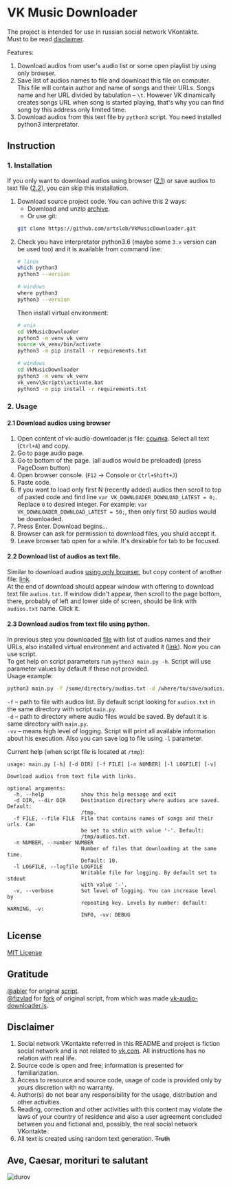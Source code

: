 # VK Music Downloader
The project is intended for use in russian social network VKontakte.  
Must to be read [disclaimer](#disclaimer).

Features:
1. Download audios from user's audio list or some open playlist by using only browser.
1. Save list of audios names to file and download this file on computer. This file will contain author and name of songs and their URLs. Songs name and her URL divided by tabulation – `\t`. However VK dinamically creates songs URL when song is started playing, that's why you can find song by this address only limited time.
1. Download audios from this text file by `python3` script. You need installed python3 interpretator.

## Instruction
### 1. Installation
If you only want to download audios using browser ([2.1](#21-download-audios-using-browser)) or save audios to text file ([2.2](#22-download-list-of-audios-as-text-file)), you can skip this installation.
1. Download source project code. You can achive this 2 ways:
   * Download and unzip [archive](../../archive/master.zip).
   * Or use git:
   ```bash
   git clone https://github.com/artslob/VkMusicDownloader.git
   ```
1. Check you have interpretator python3.6 (maybe some `3.x` version can be used too) and it is available from command line:
   ```bash
   # linux
   which python3
   python3 --version
   
   # windows
   where python3
   python3 --version
   ```
   Then install virtual environment:
   ```bash
   # unix
   cd VkMusicDownloader
   python3 -m venv vk_venv
   source vk_venv/bin/activate
   python3 -m pip install -r requirements.txt
   
   # windows
   cd VkMusicDownloader
   python3 -m venv vk_venv
   vk_venv\Scripts\activate.bat
   python3 -m pip install -r requirements.txt
   ```

### 2. Usage
#### 2.1 Download audios using browser
1. Open content of vk-audio-downloader.js file: [ссылка](../../raw/master/js-handlers/vk-audio-downloader-file.js). Select all text (`Ctrl+A`) and copy.
1. Go to page audio page.
1. Go to bottom of the page. (all audios would be preloaded) (press PageDown button)
1. Open browser console. (`F12` -> Console or `Ctrl+Shift+J`)
1. Paste code.
1. If you want to load only first N (recently added) audios then scroll to top of pasted code and find line `var VK_DOWNLOADER_DOWNLOAD_LATEST = 0;`. Replace `0` to desired integer. For example: `var VK_DOWNLOADER_DOWNLOAD_LATEST = 50;`, then only first 50 audios would be downloaded.
1. Press Enter. Download begins...
1. Browser can ask for permission to download files, you shuld accept it.
1. Leave browser tab open for a while. It's desirable for tab to be focused.

#### 2.2 Download list of audios as text file.
Similar to download audios [using only browser](#21-download-audios-using-browser), but copy content of another file: [link](../../raw/master/js-handlers/vk-audio-downloader-text.js).  
At the end of download should appear window with offering to download text file `audios.txt`. If window didn't appear, then scroll to the page bottom, there, probably of left and lower side of screen, should be link with `audios.txt` name. Click it.

#### 2.3 Download audios from text file using python.
In previous step you downloaded [file](#22-download-list-of-audios-as-text-file) with list of audios names and their URLs, also installed virtual environment and activated it ([link](#1-installation)). Now you can use script.  
To get help on script parameters run `python3 main.py -h`.
Script will use parameter values by default if these not provided.  
Usage example:
```bash
python3 main.py -f /some/directory/audios.txt -d /where/to/save/audios/ -vv
```
`-f` – path to file with audios list. By default script looking for `audios.txt` in the same directory with script `main.py`.  
`-d` – path to directory where audio files would be saved. By default it is same directory with `main.py`.  
`-vv` – means high level of logging. Script will print all available information about his execution. Also you can save log to file using `-l` parameter.  

Current help (when script file is located at `/tmp`):
```
usage: main.py [-h] [-d DIR] [-f FILE] [-n NUMBER] [-l LOGFILE] [-v]

Download audios from text file with links.

optional arguments:
  -h, --help            show this help message and exit
  -d DIR, --dir DIR     Destination directory where audios are saved. Default:
                        /tmp.
  -f FILE, --file FILE  File that contains names of songs and their urls. Can
                        be set to stdin with value '-'. Default:
                        /tmp/audios.txt.
  -n NUMBER, --number NUMBER
                        Number of files that downloading at the same time.
                        Default: 10.
  -l LOGFILE, --logfile LOGFILE
                        Writable file for logging. By default set to stdout
                        with value '-'.
  -v, --verbose         Set level of logging. You can increase level by
                        repeating key. Levels by number: default: WARNING, -v:
                        INFO, -vv: DEBUG
```
## License
[MIT License](LICENSE.txt)

## Gratitude
[@abler](https://github.com/abler98) for original [script](https://gist.github.com/abler98/2fbeee9f7bd056bbe6c485041370c556).  
[@fizvlad](https://github.com/fizvlad) for [fork](https://gist.github.com/fizvlad/4c2eb98b5fb12a6a975d27b0bfcd9fcf) of original script, from which was made [vk-audio-downloader.js](vk-audio-downloader.js).  

## Disclaimer
1. Social network VKontakte referred in this README and project is fiction social network and is not related to [vk.com](https://vk.com). All instructions has no relation with real life.
1. Source code is open and free; information is presented for familiarization.
1. Access to resource and source code, usage of code is provided only by yours discretion with no warranty.
1. Author(s) do not bear any responsibility for the usage, distribution and other activities.
1. Reading, correction and other activities with this content may violate the laws of your country of residence and also a user agreement concluded between you and fictional and, possibly, the real social network VKontakte.
1. All text is created using random text generation. ~~Truth~~

## Ave, Caesar, morituri te salutant
![durov](https://user-images.githubusercontent.com/16637122/46695946-9a504280-cc19-11e8-95a3-02d1d97fe01a.jpg "Make vk great again!")
